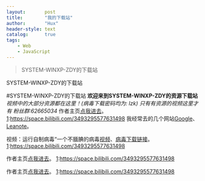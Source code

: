 ```yaml
---
layout:       post
title:        "我的下载站"
author:       "Hux"
header-style: text
catalog:      true
tags:
    - Web
    - JavaScript
---
```


> SYSTEM-WINXP-ZDY的下载站

SYSTEM-WINXP-ZDY的下载站

#SYSTEM-WINXP-ZDY的下载站
__欢迎来到SYSTEM-WINXP-ZDY的资源下载站__
_视频中的大部分资源都在这里！(病毒下载密码均为: lzk)_
_只有有资源的视频这里才有_
_粉丝群:62665034_
作者主页[点我进去][1]。
[1]:https://space.bilibili.com/3493295577631498
我经常去的几个网站[Google][1]、[Leanote][2]。

[1]:http://www.google.com
[2]:http://www.leanote.com

视频：运行自制病毒“一个不腼腆的病毒[视频][1]、[病毒下载链接][2]。
[1]:https://space.bilibili.com/3493295577631498

作者主页[点我进去][1]。
[1]:https://space.bilibili.com/3493295577631498

作者主页[点我进去][1]。
[1]:https://space.bilibili.com/3493295577631498